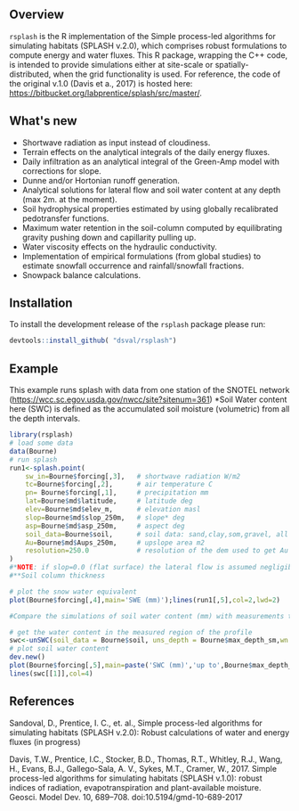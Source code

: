 ## Overview

`rsplash` is the R implementation of the Simple process-led algorithms for simulating habitats (SPLASH v.2.0), which comprises robust formulations to compute energy and water fluxes. This R package, wrapping the C++ code, is intended to provide simulations either at site-scale or spatially-distributed, when the grid functionality is used. For reference, the code of the original v.1.0  (Davis et a., 2017) is hosted here: https://bitbucket.org/labprentice/splash/src/master/.

## What's new
- Shortwave radiation as input instead of cloudiness.
- Terrain effects on the analytical integrals of the daily energy fluxes.
- Daily infiltration as an analytical integral of the Green-Amp model with corrections for slope.
- Dunne and/or Hortonian runoff generation.
- Analytical solutions for lateral flow and soil water content at any depth (max 2m. at the moment).
- Soil hydrophysical properties estimated by using globally recalibrated pedotransfer functions.
- Maximum water retention in the soil-column computed by equilibrating gravity pushing down and capillarity pulling up.
- Water viscosity effects on the hydraulic conductivity.
- Implementation of empirical formulations (from global studies) to estimate snowfall occurrence and rainfall/snowfall fractions.
- Snowpack balance calculations.

## Installation
To install the development release  of the `rsplash` package please run: 
```r
devtools::install_github( "dsval/rsplash")
```
## Example
This example runs splash with data from one station of the SNOTEL network (https://wcc.sc.egov.usda.gov/nwcc/site?sitenum=361)
*Soil Water content here (SWC) is defined as the accumulated soil moisture (volumetric) from all the depth intervals.
```r
library(rsplash)
# load some data
data(Bourne)
# run splash
run1<-splash.point(
	sw_in=Bourne$forcing[,3],	# shortwave radiation W/m2
	tc=Bourne$forcing[,2],		# air temperature C
	pn= Bourne$forcing[,1],		# precipitation mm
	lat=Bourne$md$latitude,		# latitude deg
	elev=Bourne$md$elev_m,		# elevation masl
	slop=Bourne$md$slop_250m,	# slope* deg 
	asp=Bourne$md$asp_250m,		# aspect deg
	soil_data=Bourne$soil, 		# soil data: sand,clay,som,gravel, all in %; bulk density g/cm3 and depth** (m)
	Au=Bourne$md$Aups_250m,		# upslope area m2
	resolution=250.0  			# resolution of the dem used to get Au
)
#*NOTE: if slop=0.0 (flat surface) the lateral flow is assumed negligible, so: asp,Au and resolution can be ommitted, it won't affect the calculations since all the fluxes are assumed vertical.
#**Soil column thickness

# plot the snow water equivalent
plot(Bourne$forcing[,4],main='SWE (mm)');lines(run1[,5],col=2,lwd=2)

#Compare the simulations of soil water content (mm) with measurements taken up to Bourne$max_depth_sm:

# get the water content in the measured region of the profile
swc<-unSWC(soil_data = Bourne$soil, uns_depth = Bourne$max_depth_sm,wn = run1[,1])
# plot soil water content
dev.new()
plot(Bourne$forcing[,5],main=paste('SWC (mm)','up to',Bourne$max_depth_sm,'m'))
lines(swc[[1]],col=4)

```

## References

Sandoval, D., Prentice, I. C., et. al., Simple process-led algorithms for simulating habitats (SPLASH v.2.0): Robust calculations of water and energy fluxes (in progress)

Davis, T.W., Prentice, I.C., Stocker, B.D., Thomas, R.T., Whitley, R.J., Wang, H., Evans, B.J., Gallego-Sala, A. V., Sykes, M.T., Cramer, W., 2017. Simple process-led algorithms for simulating habitats (SPLASH v.1.0): robust indices of radiation, evapotranspiration and plant-available moisture. Geosci. Model Dev. 10, 689–708. doi:10.5194/gmd-10-689-2017
